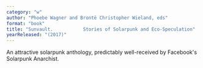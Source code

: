 ```yaml
---
category: "w"
author: "Phoebe Wagner and Brontë Christopher Wieland, eds"
format: "book"
title: "Sunvault. 			Stories of Solarpunk and Eco-Speculation"
yearReleased: "(2017)"
---
```

An attractive solarpunk anthology, predictably 			well-received by Facebook's Solarpunk Anarchist.